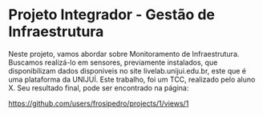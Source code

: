 # Projeto Integrador - Gestão de Infraestrutura
Neste projeto, vamos abordar sobre Monitoramento de Infraestrutura. Buscamos realizá-lo em sensores, previamente instalados, que disponibilizam dados disponiveis no site livelab.unijui.edu.br, este que é uma plataforma da UNIJUÍ. Este trabalho, foi um TCC, realizado pelo aluno X. Seu resultado final, pode ser encontrado na página: 


https://github.com/users/frosipedro/projects/1/views/1
